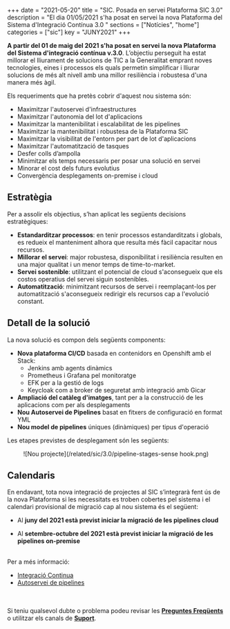 +++
date        = "2021-05-20"
title       = "SIC. Posada en servei Plataforma SIC 3.0"
description = "El dia 01/05/2021 s'ha posat en servei la nova Plataforma del Sistema d'Integració Contínua 3.0 "
sections    = ["Notícies", "home"]
categories  = ["sic"]
key         = "JUNY2021"
+++

**A partir del 01 de maig del 2021 s'ha posat en servei la nova Plataforma del
Sistema d'integració contínua v.3.0**.
L’objectiu perseguit ha estat millorar el lliurament de solucions de TIC a la Generalitat emprant noves tecnologies,
eines i processos els quals permetin simplificar i lliurar solucions de més alt nivell amb una millor resiliència i
robustesa d'una manera més àgil.

Els requeriments que ha pretès cobrir d'aquest nou sistema són:

- Maximitzar l'autoservei d'infraestructures
- Maximitzar l'autonomia del lot d'aplicacions
- Maximitzar la mantenibilitat i escalabilitat de les pipelines
- Maximitzar la mantenibilitat i robustesa de la Plataforma SIC
- Maximitzar la visibilitat de l'entorn per part de lot d'aplicacions
- Maximitzar l'automatització de tasques
- Desfer colls d’ampolla
- Minimitzar els temps necessaris per posar una solució en servei
- Minorar el cost dels futurs evolutius
- Convergència desplegaments on-premise i cloud

## Estratègia

Per a assolir els objectius, s’han aplicat les següents decisions estratègiques:

- **Estandarditzar processos**: en tenir processos estandarditzats i globals, es redueix el manteniment alhora
que resulta més fàcil capacitar nous recursos.
- **Millorar el servei**: major robustesa, disponibilitat i resiliència resulten en una major qualitat i un
menor temps de time-to-market.
- **Servei sostenible**: utilitzant el potencial de cloud s'aconsegueix que els costos operatius del servei siguin sostenibles.
- **Automatització**: minimitzant recursos de servei i reemplaçant-los per automatització s'aconsegueix redirigir
els recursos cap a l'evolució constant.

## Detall de la solució

La nova solució es compon dels següents components:

- **Nova plataforma CI/CD** basada en contenidors en Openshift amb el Stack:
  - Jenkins amb agents dinàmics
  - Prometheus i Grafana pel monitoratge
  - EFK per a la gestió de logs
  - Keycloak com a broker de seguretat amb integració amb Gicar
- **Ampliació del catàleg d'imatges**, tant per a la construcció de les aplicacions com per als desplegaments
- **Nou Autoservei de Pipelines** basat en fitxers de configuració en format YML
- **Nou model de pipelines** úniques (dinàmiques) per tipus d'operació

Les etapes previstes de desplegament són les següents:

<CENTER>![Nou projecte](/related/sic/3.0/pipeline-stages-sense hook.png)</center>

## Calendaris

En endavant, tota nova integració de projectes al SIC s’integrarà fent ús de la nova Plataforma si les necessitats
es troben cobertes pel sistema i el calendari provisional de migració cap al nou sistema és el següent:

- Al **juny del 2021 està previst iniciar la migració de les pipelines cloud**

- Al **setembre-octubre del 2021 està previst iniciar la migració de les pipelines on-premise**

<br/>
Per a més informació:

- [Integració Continua](/plataformes/sic/serveis/sic30-serveis/ci/)
- [Autoservei de pipelines](/plataformes/sic/serveis/sic30-serveis/autoservei-pipelines/)

<br/><br/>
Si teniu qualsevol dubte o problema podeu revisar les [**Preguntes Freqüents**](/sic/faq) o utilitzar els canals de [**Suport**](/sic/suport).